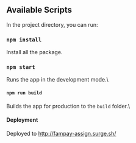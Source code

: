 

## Available Scripts

In the project directory, you can run:

### `npm install`

Install all the package.

### `npm start`

Runs the app in the development mode.\
#### `npm run build`

Builds the app for production to the `build` folder.\



#### Deployment

Deployed to http://fampay-assign.surge.sh/
